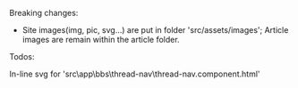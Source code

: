 
Breaking changes:
- Site images(img, pic, svg...) are put in folder 'src/assets/images';
Article images are remain within the article folder.


Todos:

In-line svg for 'src\app\bbs\thread-nav\thread-nav.component.html'